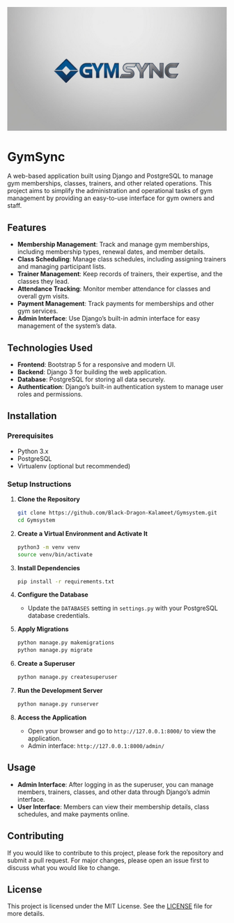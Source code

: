 ![Gym Management System Logo](project_logo.jpg)

# GymSync

A web-based application built using Django and PostgreSQL to manage gym memberships, classes, trainers, and other related operations. This project aims to simplify the administration and operational tasks of gym management by providing an easy-to-use interface for gym owners and staff.

## Features

- **Membership Management**: Track and manage gym memberships, including membership types, renewal dates, and member details.
- **Class Scheduling**: Manage class schedules, including assigning trainers and managing participant lists.
- **Trainer Management**: Keep records of trainers, their expertise, and the classes they lead.
- **Attendance Tracking**: Monitor member attendance for classes and overall gym visits.
- **Payment Management**: Track payments for memberships and other gym services.
- **Admin Interface**: Use Django’s built-in admin interface for easy management of the system’s data.

## Technologies Used

- **Frontend**: Bootstrap 5 for a responsive and modern UI.
- **Backend**: Django 3 for building the web application.
- **Database**: PostgreSQL for storing all data securely.
- **Authentication**: Django’s built-in authentication system to manage user roles and permissions.

## Installation

### Prerequisites

- Python 3.x
- PostgreSQL
- Virtualenv (optional but recommended)

### Setup Instructions

1. **Clone the Repository**

   ```bash
   git clone https://github.com/Black-Dragon-Kalameet/Gymsystem.git
   cd Gymsystem
   ```

2. **Create a Virtual Environment and Activate It**

   ```bash
   python3 -m venv venv
   source venv/bin/activate
   ```

3. **Install Dependencies**

   ```bash
   pip install -r requirements.txt
   ```

4. **Configure the Database**
   - Update the `DATABASES` setting in `settings.py` with your PostgreSQL database credentials.

5. **Apply Migrations**

   ```bash
   python manage.py makemigrations
   python manage.py migrate
   ```

6. **Create a Superuser**

   ```bash
   python manage.py createsuperuser
   ```

7. **Run the Development Server**

   ```bash
   python manage.py runserver
   ```

8. **Access the Application**
   - Open your browser and go to `http://127.0.0.1:8000/` to view the application.
   - Admin interface: `http://127.0.0.1:8000/admin/`

## Usage

- **Admin Interface**: After logging in as the superuser, you can manage members, trainers, classes, and other data through Django’s admin interface.
- **User Interface**: Members can view their membership details, class schedules, and make payments online.

## Contributing

If you would like to contribute to this project, please fork the repository and submit a pull request. For major changes, please open an issue first to discuss what you would like to change.

## License

This project is licensed under the MIT License. See the [LICENSE](LICENSE) file for more details.
